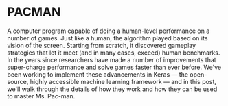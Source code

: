 # PACMAN
A computer program capable of doing a human-level performance on a number of games. Just like a human, the algorithm played based on its vision of the screen. Starting from scratch, it discovered gameplay strategies that let it meet (and in many cases, exceed) human benchmarks. In the years since researchers have made a number of improvements that super-charge performance and solve games faster than ever before. We've been working to implement these advancements in Keras — the open-source, highly accessible machine learning framework — and in this post, we'll walk through the details of how they work and how they can be used to master Ms. Pac-man.
